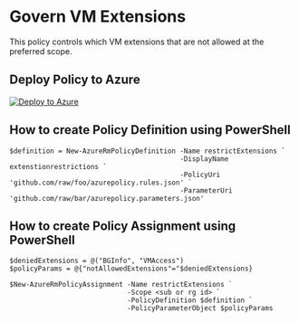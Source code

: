 # Govern VM Extensions

This policy controls which VM extensions that are not allowed at the preferred scope.

## Deploy Policy to Azure

[![Deploy to Azure](http://azuredeploy.net/deploybutton.png)](https://portal.azure.com/#create/Microsoft.Template/uri/https%3A%2F%2Fraw.githubusercontent.com%2Fazure%2Fazure-policy-samples%2Fmaster%2Fcompute%2Fnot-allowed-vmextension%2Fazurepolicy.json)

## How to create Policy Definition using PowerShell

````
$definition = New-AzureRmPolicyDefinition -Name restrictExtensions `
                                          -DisplayName extenstionrestrictions `
                                          -PolicyUri 'github.com/raw/foo/azurepolicy.rules.json' `
                                          -ParameterUri 'github.com/raw/bar/azurepolicy.parameters.json'
````

## How to create Policy Assignment using PowerShell

````
$deniedExtensions = @("BGInfo", "VMAccess")
$policyParams = @{"notAllowedExtensions"="$deniedExtensions}

$New-AzureRmPolicyAssignment -Name restrictExtensions `
                             -Scope <sub or rg id> `
                             -PolicyDefinition $definition `
                             -PolicyParameterObject $policyParams
````
